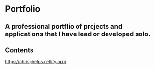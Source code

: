# Portfolio

## A professional portflio of projects and applications that I have lead or developed solo.

## Contents

https://chrisphelps.netlify.app/
